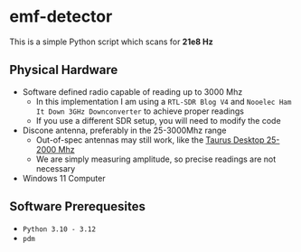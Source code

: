 # emf-detector

This is a simple Python script which scans for **21e8 Hz**

## Physical Hardware

- Software defined radio capable of reading up to 3000 Mhz
  - In this implementation I am using a `RTL-SDR Blog V4` and `Nooelec Ham It Down 3GHz Downconverter` to achieve proper readings
  - If you use a different SDR setup, you will need to modify the code
- Discone antenna, preferably in the 25-3000Mhz range
  - Out-of-spec antennas may still work, like the [Taurus Desktop 25-2000 Mhz](https://www.amazon.com/dp/B0C9HZ4GZT)
  - We are simply measuring amplitude, so precise readings are not necessary
- Windows 11 Computer

## Software Prerequesites

- `Python 3.10 - 3.12`
- `pdm`
